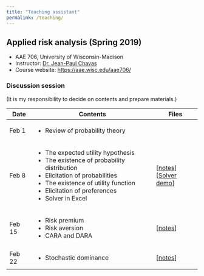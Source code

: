 ```yaml
---
title: "Teaching assistant"
permalink: /teaching/
---
```


## Applied risk analysis (Spring 2019)
* AAE 706, University of Wisconsin-Madison
* Instructor: [Dr. Jean-Paul Chavas](https://aae.wisc.edu/faculty/jchavas/)
* Course website: <https://aae.wisc.edu/aae706/>

### Discussion session
(It is my responsibility to decide on contents and prepare materials.)

<table>
  <tbody>
    <tr style="border-bottom:1pt solid black">
      <th>Date</th>
      <th align="center">Contents</th>
      <th>Files</th>
    </tr>
    <tr>
      <td>Feb 1</td>
      <td>
        <ul>
          <li>Review of probability theory</li>
        </ul>
      </td>
      <!-- <td>[<a href="/files/aae706_disc_20190201.pdf">notes</a>]</td> -->
      <td></td>
    </tr>
    <tr>
      <td>Feb 8</td>
      <td>
        <ul>
          <li>The expected utility hypothesis</li>
          <li>The existence of probability distribution</li>
          <li>Elicitation of probabilities</li>
          <li>The existence of utility function</li>
          <li>Elicitation of preferences</li>
          <li>Solver in Excel</li>
        </ul>
      </td>
      <td>
        [<a href="/files/aae706_disc_20190208.pdf">notes</a>]<br>
        [<a href="/files/solver_tutorial.xlsx">Solver demo</a>]
      </td>
    </tr>
    <tr>
      <td>Feb 15</td>
      <td>
        <ul>
          <li>Risk premium</li>
          <li>Risk aversion</li>
          <li>CARA and DARA</li>
        </ul>
      </td>
      <td>
        [<a href="/files/aae706_disc_20190215.pdf">notes</a>]
      </td>
    </tr>
    <tr>
      <td>Feb 22</td>
      <td>
        <ul>
          <li>Stochastic dominance</li>
        </ul>
      </td>
      <td>
        [<a href="/files/aae706_disc_20190222.pdf">notes</a>]
      </td>
    </tr>
  </tbody>
</table>
